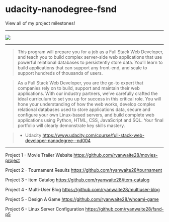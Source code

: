 # udacity-nanodegree-fsnd
View all of my project milestones!
______________________________________________________
![](http://i.imgur.com/wviTyGi.jpg)
______________________________________________________

> This program will prepare you for a job as a Full Stack Web Developer, and teach you to build complex server-side web applications that use powerful relational databases to persistently store data.
You’ll learn to build applications that can support any front-end, and scale to support hundreds of thousands of users.

> As a Full Stack Web Developer, you are the go-to expert that companies rely on to build, support and maintain their web applications. With our industry partners, we’ve carefully crafted the ideal curriculum to set you up for success in this critical role. You will hone your understanding of how the web works, develop complex relational databases used to store applications data, secure and configure your own Linux-based servers, and build complete web applications using Python, HTML, CSS, JavaScript and SQL. Your final portfolio will clearly demonstrate key skills mastery.

> - Udacity
> https://www.udacity.com/course/full-stack-web-developer-nanodegree--nd004

______________________________________________________

Project 1 - Movie Trailer Website
https://github.com/ryanwaite28/movies-project

Project 2 - Tournament Results
https://github.com/ryanwaite28/tournament

Project 3 - Item Catalog
https://github.com/ryanwaite28/item-catalog

Project 4 - Multi-User Blog
https://github.com/ryanwaite28/multiuser-blog

Project 5 - Design A Game
https://github.com/ryanwaite28/whoami-game

Project 6 - Linux Server Configuration
https://github.com/ryanwaite28/fsnd-p5
